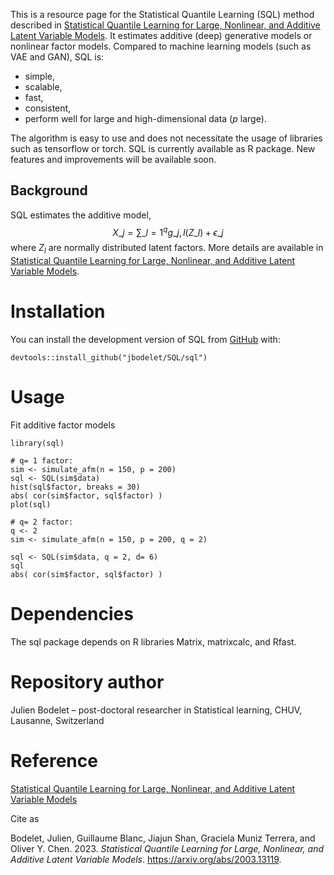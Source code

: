 This is a resource page for the Statistical Quantile Learning (SQL)
method described in [Statistical Quantile Learning for Large, Nonlinear,
and Additive Latent Variable Models](https://arxiv.org/abs/2003.13119).
It estimates additive (deep) generative models or nonlinear factor
models. Compared to machine learning models (such as VAE and GAN), SQL
is:

-   simple,
-   scalable,
-   fast,
-   consistent,
-   perform well for large and high-dimensional data (*p* large).

The algorithm is easy to use and does not necessitate the usage of
libraries such as tensorflow or torch. SQL is currently available as R
package. New features and improvements will be available soon.

## Background

SQL estimates the additive model,
$$ X\_{j}= \sum\_{l=1}^q g\_{j,l}(Z\_{l}) + \epsilon\_{j}$$
where *Z*<sub>*l*</sub> are normally distributed latent factors. More
details are available in [Statistical Quantile Learning for Large,
Nonlinear, and Additive Latent Variable
Models](https://arxiv.org/abs/2003.13119).

# Installation

You can install the development version of SQL from
[GitHub](https://github.com/) with:

    devtools::install_github("jbodelet/SQL/sql")

# Usage

Fit additive factor models

    library(sql)

    # q= 1 factor:
    sim <- simulate_afm(n = 150, p = 200)
    sql <- SQL(sim$data)
    hist(sql$factor, breaks = 30)
    abs( cor(sim$factor, sql$factor) )
    plot(sql)

    # q= 2 factor:
    q <- 2
    sim <- simulate_afm(n = 150, p = 200, q = 2)

    sql <- SQL(sim$data, q = 2, d= 6)
    sql
    abs( cor(sim$factor, sql$factor) )

# Dependencies

The sql package depends on R libraries Matrix, matrixcalc, and Rfast.

# Repository author

Julien Bodelet – post-doctoral researcher in Statistical learning, CHUV,
Lausanne, Switzerland

# Reference

[Statistical Quantile Learning for Large, Nonlinear, and Additive Latent
Variable Models](https://arxiv.org/abs/2003.13119)

Cite as

Bodelet, Julien, Guillaume Blanc, Jiajun Shan, Graciela Muniz Terrera,
and Oliver Y. Chen. 2023. *Statistical Quantile Learning for Large,
Nonlinear, and Additive Latent Variable Models*.
<https://arxiv.org/abs/2003.13119>.
